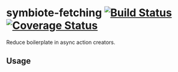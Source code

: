 # symbiote-fetching [![Build Status](https://travis-ci.org/atomixinteractions/symbiote-fetching.svg?branch=master)](https://travis-ci.org/atomixinteractions/symbiote-fetching) [![Coverage Status](https://coveralls.io/repos/github/atomixinteractions/symbiote-fetching/badge.svg?branch=master)](https://coveralls.io/github/atomixinteractions/symbiote-fetching?branch=master)

Reduce boilerplate in async action creators.

## Usage
